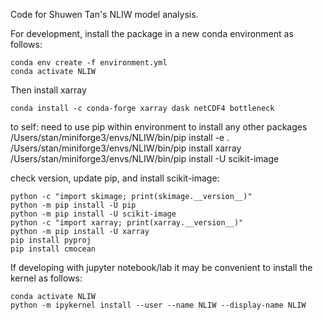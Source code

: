 Code for Shuwen Tan's NLIW model analysis.


For development, install the package in a new conda environment as follows:
```
conda env create -f environment.yml
conda activate NLIW
```

Then install xarray
```
conda install -c conda-forge xarray dask netCDF4 bottleneck
```

to self: need to use pip within environment to install any other packages
/Users/stan/miniforge3/envs/NLIW/bin/pip install -e .
/Users/stan/miniforge3/envs/NLIW/bin/pip install xarray
/Users/stan/miniforge3/envs/NLIW/bin/pip install -U scikit-image

check version, update pip, and install scikit-image:
```
python -c "import skimage; print(skimage.__version__)"
python -m pip install -U pip
python -m pip install -U scikit-image
python -c "import xarray; print(xarray.__version__)"
python -m pip install -U xarray
pip install pyproj
pip install cmocean
```


If developing with jupyter notebook/lab it may be convenient to install the kernel as follows:
```
conda activate NLIW
python -m ipykernel install --user --name NLIW --display-name NLIW
```